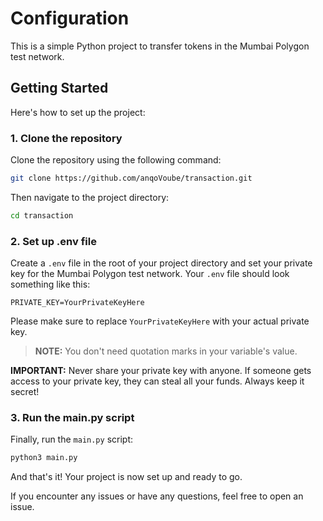 # Configuration

This is a simple Python project to transfer tokens in the Mumbai Polygon test network.

## Getting Started

Here's how to set up the project:

### 1. Clone the repository

Clone the repository using the following command:

```bash
git clone https://github.com/anqoVoube/transaction.git
```

Then navigate to the project directory:

```bash
cd transaction
```


### 2. Set up .env file

Create a `.env` file in the root of your project directory and set your private key for the Mumbai Polygon test network. Your `.env` file should look something like this:

```env
PRIVATE_KEY=YourPrivateKeyHere
```


Please make sure to replace `YourPrivateKeyHere` with your actual private key.
> **NOTE:** You don't need quotation marks in your variable's value.
> 
**IMPORTANT:** Never share your private key with anyone. If someone gets access to your private key, they can steal all your funds. Always keep it secret!

### 3. Run the main.py script

Finally, run the `main.py` script:

```bash
python3 main.py
```


And that's it! Your project is now set up and ready to go.

If you encounter any issues or have any questions, feel free to open an issue.
